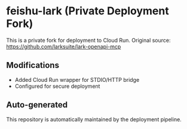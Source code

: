 # feishu-lark (Private Deployment Fork)

This is a private fork for deployment to Cloud Run.
Original source: https://github.com/larksuite/lark-openapi-mcp

## Modifications
- Added Cloud Run wrapper for STDIO/HTTP bridge
- Configured for secure deployment

## Auto-generated
This repository is automatically maintained by the deployment pipeline.
